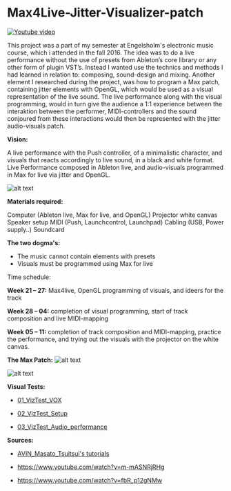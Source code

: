 # Max4Live-Jitter-Visualizer-patch

<a href="https://www.youtube.com/watch?v=OBivTo-QB5A&feature=youtu.be" target="This is a Youtube video"><img src="https://github.com/L4COUR/La-Cour_Max4Live_Max-MSP_Max-Jitter/blob/master/E16_Final_Project/Screen%20Shot%202018-03-27%20at%2003.37.38.png" 
alt="Youtube video"/></a>

This project was a part of my semester at Engelsholm's electronic music course, which i attended in the fall 2016. The idea was to do a live performance without the use of presets from Ableton’s core library or any other form of plugin VST’s. Instead I wanted use the technics and methods I had learned in relation to: composing, sound-design and mixing. Another element I researched during the project, was how to program a Max patch, containing jitter elements with OpenGL, which would be used as a visual representation of the live sound. The live performance along with the visual programming, would in turn give the audience a 1:1 experience between the interaktion between the performer, MIDI-controllers and the sound conjoured from these interactions would then be represented with the jitter audio-visuals patch.

**Vision:** 

A live performance with the Push controller, of a minimalistic character, and visuals that reacts accordingly to live sound, in a black and white format. Live Performance composed in Ableton live, and audio-visuals programmed in Max for live via jitter and OpenGL.

![alt text](https://github.com/L4COUR/La-Cour_Max4Live-Jitter-Visualizer-patch/blob/master/Max4Live-Jitter-visualizer-patch.jpg "Tech-writer")

**Materials required:**

Computer (Ableton live, Max for live, and OpenGL)
Projector
white canvas
Speaker setup
MIDI (Push, Launchcontrol, Launchpad)
Cabling (USB, Power supply..)
Soundcard

**The two dogma's:**

- The music cannot contain elements with presets
- Visuals must be programmed using Max for live

Time schedule:

**Week 21 – 27:**
Max4live, OpenGL programming of visuals, and ideers for the track

**Week 28 – 04:**
completion of visual programming, start of track composition and live MIDI-mapping

**Week 05 – 11:**
completion of track composition and MIDI-mapping, practice the performance, and trying out the visuals with the projector on the white canvas.

**The Max Patch:**
![alt text](https://github.com/L4COUR/La-Cour_Max4Live-Jitter-Visualizer-patch/blob/master/E16_Final_Project/Screen%20Shot%202018-03-30%20at%2002.08.36.png "Max/MSP Patch")

![alt text](https://github.com/L4COUR/La-Cour_Max4Live_Max-MSP_Max-Jitter/blob/master/E16_Final_Project/Screen%20Shot%202018-03-30%20at%2001.21.23.png "Max/MSP Patch")

**Visual Tests:**

- [01_VizTest_VOX](https://vimeo.com/224376875)

- [02_VizTest_Setup](https://vimeo.com/224376893)

- [03_VizTest_Audio_performance](https://vimeo.com/256399545)

**Sources:**

- [AVIN_Masato_Tsuitsui's tutorials](http://audiovisualacademy.com/avin/en/software/maxmspjitter-masato-tsutsui-audio-part-2/)

- https://www.youtube.com/watch?v=m-mASNRjRHg

- https://www.youtube.com/watch?v=fbR_p12gNMw
